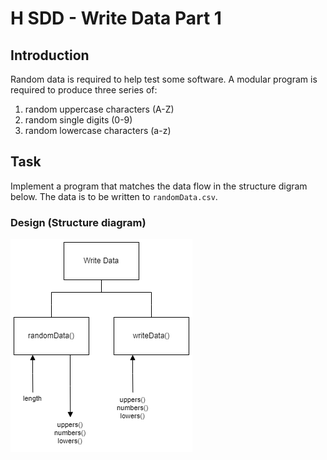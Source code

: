 # H SDD - Write Data Part 1


## Introduction

Random data is required to help test some software.  A modular program is required to produce three series of:

1. random uppercase characters (A-Z)
2. random single digits (0-9)
3. random lowercase characters (a-z)


## Task

Implement a program that matches the data flow in the structure digram below.  The data is to be written to `randomData.csv`.


### Design (Structure diagram)

![Structure diagram](assets/sd1.png)
